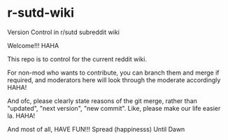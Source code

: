 # r-sutd-wiki
Version Control in r/sutd subreddit wiki 

Welcome!!! HAHA

This repo is to control for the current reddit wiki. 

For non-mod who wants to contribute, you can branch them and merge if required, and moderators here will look through the moderate accordingly HAHA!

And ofc, please clearly state reasons of the git merge, rather than "updated", "next version", "new commit". Like, please make our life easier la. HAHA!

And most of all, HAVE FUN!!! Spread (happinesss) Until Dawn
